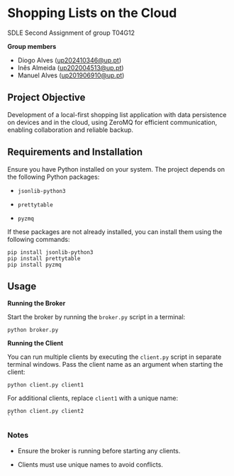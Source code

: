 # Shopping Lists on the Cloud 

SDLE Second Assignment of group T04G12

**Group members**

- Diogo Alves (up202410346@up.pt)
- Inês Almeida (up202004513@up.pt)
- Manuel Alves (up201906910@up.pt)

## Project Objective 

Development of a local-first shopping list application with data persistence on devices and in the cloud, using ZeroMQ for efficient communication, enabling collaboration and reliable backup.

## Requirements and Installation

Ensure you have Python installed on your system. The project depends on the following Python packages:

- `jsonlib-python3`

- `prettytable`

- `pyzmq`

If these packages are not already installed, you can install them using the following commands:

```
pip install jsonlib-python3
pip install prettytable
pip install pyzmq
```

## Usage

**Running the Broker**

Start the broker by running the `broker.py` script in a terminal:

```
python broker.py
```

**Running the Client**

You can run multiple clients by executing the `client.py` script in separate terminal windows. Pass the client name as an argument when starting the client:

```
python client.py client1
```

For additional clients, replace `client1` with a unique name:

```
python client.py client2
``
```

### Notes

- Ensure the broker is running before starting any clients.

- Clients must use unique names to avoid conflicts.